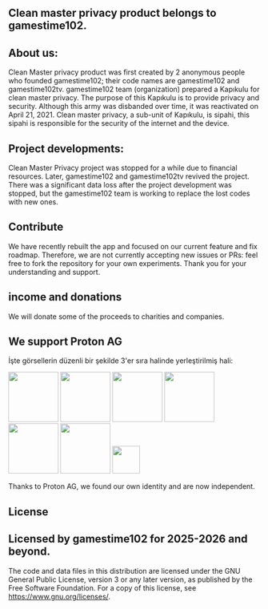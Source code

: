 Clean master privacy product belongs to gamestime102.
------------------------------------------------------------------------------------------------------
About us:
------------------------------------------------------------------------------------------------------
Clean Master privacy product was first created by 2 anonymous people who founded gamestime102; their code names are gamestime102 and gamestime102tv. gamestime102 team (organization) prepared a Kapıkulu for clean master privacy. The purpose of this Kapıkulu is to provide privacy and security.
Although this army was disbanded over time, it was reactivated on April 21, 2021. Clean master privacy, a sub-unit of Kapıkulu, is sipahi, this sipahi is responsible for the security of the internet and the device. 

Project developments:
----------------------------------------------------------------------------------------------------
Clean Master Privacy project was stopped for a while due to financial resources. Later, gamestime102 and gamestime102tv revived the project. There was a significant data loss after the project development was stopped, but the gamestime102 team is working to replace the lost codes with new ones.

Contribute
------------------------------------------------------------------------------------------------------
We have recently rebuilt the app and focused on our current feature and fix roadmap. Therefore, we are not currently accepting new issues or PRs: feel free to fork the repository for your own experiments. Thank you for your understanding and support.

income and donations
-------------------------------------------------------------------------------------------------------
We will donate some of the proceeds to charities and companies.

We support Proton AG
--------------------------------------------------------------------------------------------------------
İşte görsellerin düzenli bir şekilde 3'er sıra halinde yerleştirilmiş hali:

<img src="https://github.com/user-attachments/assets/8472e1a0-5605-404e-b906-1e8b69275595" height="100">
<img src="https://github.com/user-attachments/assets/30ceabf7-8768-4fe9-989a-6389642e7084" height="100">
<img src="https://github.com/user-attachments/assets/89e1abd5-f0e4-4f39-a2aa-14b37e5ead2a" height="100">

<img src="https://github.com/user-attachments/assets/8256fb3c-dc15-40f2-bcce-44fd98f30adc" height="100">
<img src="https://github.com/user-attachments/assets/8243f98a-e306-40ef-82e8-cd9ff68b41ee" height="100">
<img src="https://github.com/user-attachments/assets/9b32e695-fc63-4e1d-9234-63cd77f1e93b" height="100">

  <img src="https://github.com/user-attachments/assets/1a9acf85-cfd0-4627-99a9-579f2eaa3fe1" height="55">

Thanks to Proton AG, we found our own identity and are now independent.

License
--------------------------------------------------------------------------------------------------------
Licensed by gamestime102 for 2025-2026 and beyond.
--------------------------------------------------------------------------------------------------------

The code and data files in this distribution are licensed under the GNU General Public License, version 3 or any later version, as published by the Free Software Foundation. For a copy of this license, see https://www.gnu.org/licenses/.
